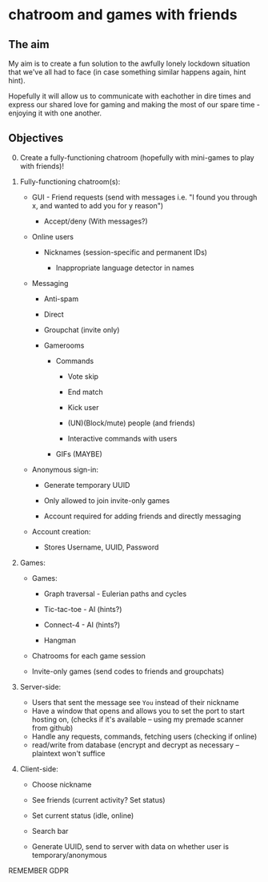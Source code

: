 # chatroom and games with friends 

## The aim 

My aim is to create a fun solution to the awfully lonely lockdown situation that we've all had to face (in case something similar happens again, hint hint). 

Hopefully it will allow us to communicate with eachother in dire times and express our shared love for gaming and making the most of our spare time - enjoying it with one another. 

## Objectives 

0.  Create a fully-functioning chatroom (hopefully with mini-games to play with friends)! 

1. Fully-functioning chatroom(s): 

    - GUI    - Friend requests (send with messages i.e. "I found you through x, and wanted to add you for y reason") 

      - Accept/deny (With messages?) 

    - Online users 

      - Nicknames (session-specific and permanent IDs) 

        - Inappropriate language detector in names 

    - Messaging 

      - Anti-spam 

      - Direct 

      - Groupchat (invite only) 

      - Gamerooms 

        - Commands  

          - Vote skip 

          - End match 

          - Kick user 

          - (UN)(Block/mute) people (and friends) 

          - Interactive commands with users 

        - GIFs (MAYBE) 

     - Anonymous sign-in: 

        - Generate temporary UUID 

        - Only allowed to join invite-only games 

        - Account required for adding friends and directly messaging 

     - Account creation: 

        - Stores Username, UUID, Password 

 

2. Games: 

    - Games: 

      - Graph traversal - Eulerian paths and cycles 

      - Tic-tac-toe - AI (hints?) 

      - Connect-4 - AI (hints?) 

      - Hangman 

    - Chatrooms for each game session 

    - Invite-only games (send codes to friends and groupchats) 

3. Server-side: 
      - Users that sent the message see `You` instead of their nickname 
      - Have a window that opens and allows you to set the port to start hosting on, (checks if it's available – using my premade scanner from github) 
      - Handle any requests, commands, fetching users (checking if online) 
      - read/write from database (encrypt and decrypt as necessary – plaintext won't suffice 

4. Client-side: 

    - Choose nickname 

    - See friends (current activity? Set status) 

    - Set current status (idle, online) 
    - Search bar 
    - Generate UUID, send to server with data on whether user is temporary/anonymous 

     

REMEMBER GDPR 
